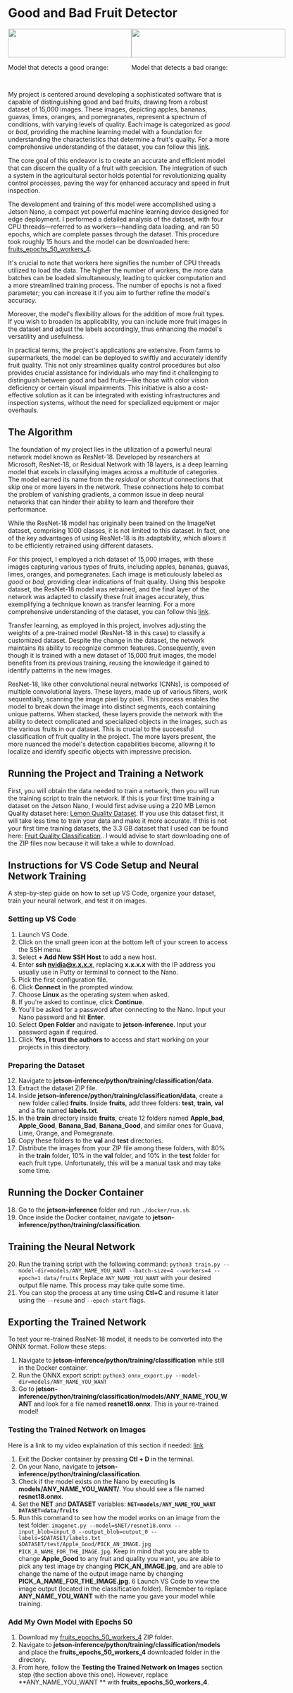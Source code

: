 # Good and Bad Fruit Detector

<div style="display: flex; justify-content: space-between; margin-bottom: 75px">
	<div>
		<img src=https://github.com/NicholasRevenco/NVIDIA-Jetson-Nano-Good-and-Bad-Fruit/assets/111706705/f19eeea4-864e-4497-bbf0-db830128e7eb" width="280" height="100%">
		<p>Model that detects a good orange:</p>
	</div>
	<div>
    		<img src="https://github.com/NicholasRevenco/NVIDIA-Jetson-Nano-Good-and-Bad-Fruit/assets/111706705/e3d0b09e-ea1a-48c7-a80e-57bdde21e5a9" width="350" height="100%">
		<p>Model that detects a bad orange:</p>
 	</div>
</div>

My project is centered around developing a sophisticated software that is capable of distinguishing good and bad fruits, drawing from a robust dataset of 15,000 images. These images, depicting apples, bananas, guavas, limes, oranges, and pomegranates, represent a spectrum of conditions, with varying levels of quality. Each image is categorized as *good* or *bad*, providing the machine learning model with a foundation for understanding the characteristics that determine a fruit's quality. For a more comprehensive understanding of the dataset, you can follow this [link](https://www.kaggle.com/datasets/ryandpark/fruit-quality-classification).

The core goal of this endeavor is to create an accurate and efficient model that can discern the quality of a fruit with precision. The integration of such a system in the agricultural sector holds potential for revolutionizing quality control processes, paving the way for enhanced accuracy and speed in fruit inspection.

The development and training of this model were accomplished using a Jetson Nano, a compact yet powerful machine learning device designed for edge deployment. I performed a detailed analysis of the dataset, with four CPU threads—referred to as workers—handling data loading, and ran 50 epochs, which are complete passes through the dataset. This procedure took roughly 15 hours and the model can be downloaded here: [fruits_epochs_50_workers_4](https://www.dropbox.com/scl/fi/7xhfk7fi310c8s003j4qh/fruits_epochs_50_workers_4.zip?rlkey=sp2636nnv1cu5qtilquee9t3m&dl=0).

It's crucial to note that workers here signifies the number of CPU threads utilized to load the data. The higher the number of workers, the more data batches can be loaded simultaneously, leading to quicker computation and a more streamlined training process. The number of epochs is not a fixed parameter; you can increase it if you aim to further refine the model's accuracy.

Moreover, the model's flexibility allows for the addition of more fruit types. If you wish to broaden its applicability, you can include more fruit images in the dataset and adjust the labels accordingly, thus enhancing the model's versatility and usefulness.

In practical terms, the project's applications are extensive. From farms to supermarkets, the model can be deployed to swiftly and accurately identify fruit quality. This not only streamlines quality control procedures but also provides crucial assistance for individuals who may find it challenging to distinguish between good and bad fruits—like those with color vision deficiency or certain visual impairments. This initiative is also a cost-effective solution as it can be integrated with existing infrastructures and inspection systems, without the need for specialized equipment or major overhauls.

## The Algorithm
The foundation of my project lies in the utilization of a powerful neural network model known as ResNet-18. Developed by researchers at Microsoft, ResNet-18, or Residual Network with 18 layers, is a deep learning model that excels in classifying images across a multitude of categories. The model earned its name from the *residual* or *shortcut* connections that skip one or more layers in the network. These connections help to combat the problem of vanishing gradients, a common issue in deep neural networks that can hinder their ability to learn and therefore their performance.

While the ResNet-18 model has originally been trained on the ImageNet dataset, comprising 1000 classes, it is not limited to this dataset. In fact, one of the key advantages of using ResNet-18 is its adaptability, which allows it to be efficiently retrained using different datasets.

For this project, I employed a rich dataset of 15,000 images, with these images capturing various types of fruits, including apples, bananas, guavas, limes, oranges, and pomegranates. Each image is meticulously labeled as *good* or *bad*, providing clear indications of fruit quality. Using this bespoke dataset, the ResNet-18 model was retrained, and the final layer of the network was adapted to classify these fruit images accurately, thus exemplifying a technique known as transfer learning. For a more comprehensive understanding of the dataset, you can follow this [link](https://www.kaggle.com/datasets/ryandpark/fruit-quality-classification).

Transfer learning, as employed in this project, involves adjusting the weights of a pre-trained model (ResNet-18 in this case) to classify a customized dataset. Despite the change in the dataset, the network maintains its ability to recognize common features. Consequently, even though it is trained with a new dataset of 15,000 fruit images, the model benefits from its previous training, reusing the knowledge it gained to identify patterns in the new images.

ResNet-18, like other convolutional neural networks (CNNs), is composed of multiple convolutional layers. These layers, made up of various filters, work sequentially, scanning the image pixel by pixel. This process enables the model to break down the image into distinct segments, each containing unique patterns. When stacked, these layers provide the network with the ability to detect complicated and specialized objects in the images, such as the various fruits in our dataset. This is crucial to the successful classification of fruit quality in the project. The more layers present, the more nuanced the model's detection capabilities become, allowing it to localize and identify specific objects with impressive precision.

## Running the Project and Training a Network
First, you will obtain the data needed to train a network, then you will run the training script to train the network. If this is your first time training a dataset on the Jetson Nano, I would first advise using a 220 MB Lemon Quality dataset here: [ Lemon Quality Dataset](https://www.kaggle.com/datasets/yusufemir/lemon-quality-dataset). If you use this dataset first, it will take less time to train your data and make it more accurate. If this is not your first time training datasets, the 3.3 GB dataset that I used can be found here: [Fruit Quality Classification](https://www.kaggle.com/datasets/ryandpark/fruit-quality-classification).. I would advise to start downloading one of the ZIP files now because it will take a while to download.

## Instructions for VS Code Setup and Neural Network Training

A step-by-step guide on how to set up VS Code, organize your dataset, train your neural network, and test it on images.

### Setting up VS Code

1. Launch VS Code.
2. Click on the small green icon at the bottom left of your screen to access the SSH menu.
3. Select **+ Add New SSH Host** to add a new host.
4. Enter **ssh nvidia@x.x.x.x**, replacing **x.x.x.x** with the IP address you usually use in Putty or terminal to connect to the Nano.
5. Pick the first configuration file.
6. Click **Connect** in the prompted window.
7. Choose **Linux** as the operating system when asked.
8. If you're asked to continue, click **Continue**.
9. You'll be asked for a password after connecting to the Nano. Input your Nano password and hit **Enter**.
10. Select **Open Folder** and navigate to **jetson-inference**. Input your password again if required.
11. Click **Yes, I trust the authors** to access and start working on your projects in this directory.

### Preparing the Dataset

12. Navigate to **jetson-inference/python/training/classification/data**.
13. Extract the dataset ZIP file.
14. Inside **jetson-inference/python/training/classification/data**, create a new folder called **fruits**. Inside **fruits**, add three folders: **test**, **train**, **val** and a file named **labels.txt**.
15. In the **train** directory inside **fruits**, create 12 folders named **Apple_bad**, **Apple_Good**, **Banana_Bad**, **Banana_Good**, and similar ones for Guava, Lime, Orange, and Pomegranate.
16. Copy these folders to the **val** and **test** directories.
17. Distribute the images from your ZIP file among these folders, with 80% in the **train** folder, 10% in the **val** folder, and 10% in the **test** folder for each fruit type. Unfortunately, this will be a manual task and may take some time.

## Running the Docker Container

18. Go to the **jetson-inference** folder and run `./docker/run.sh`.
19. Once inside the Docker container, navigate to **jetson-inference/python/training/classification**.

## Training the Neural Network

20. Run the training script with the following command: `python3 train.py --model-dir=models/ANY_NAME_YOU_WANT --batch-size=4 --workers=4 --epoch=1 data/fruits` Replace `ANY_NAME_YOU_WANT` with your desired output file name. This process may take quite some time.
21. You can stop the process at any time using **Ctl+C** and resume it later using the `--resume` and `--epoch-start` flags.

## Exporting the Trained Network

To test your re-trained ResNet-18 model, it needs to be converted into the ONNX format. Follow these steps:

1. Navigate to **jetson-inference/python/training/classification** while still in the Docker container.
2. Run the ONNX export script: `python3 onnx_export.py --model-dir=models/ANY_NAME_YOU_WANT`
3. Go to **jetson-inference/python/training/classification/models/ANY_NAME_YOU_WANT** and look for a file named **resnet18.onnx**. This is your re-trained model!

### Testing the Trained Network on Images
Here is a link to my video explaination of this section if needed: [link](https://www.youtube.com/watch?v=WBXemKaRNOs)
1. Exit the Docker container by pressing **Ctl + D** in the terminal.
2. On your Nano, navigate to **jetson-inference/python/training/classification**.
3. Check if the model exists on the Nano by executing **ls models/ANY_NAME_YOU_WANT/**. You should see a file named **resnet18.onnx**.
4. Set the **NET** and **DATASET** variables: **`NET=models/ANY_NAME_YOU_WANT DATASET=data/fruits`**
5. Run this command to see how the model works on an image from the test folder: `imagenet.py --model=$NET/resnet18.onnx --input_blob=input_0 --output_blob=output_0 --labels=$DATASET/labels.txt $DATASET/test/Apple_Good/PICK_AN_IMAGE.jpg PICK_A_NAME_FOR_THE_IMAGE.jpg`. Keep  in mind that you are able to change **Apple_Good** to any fruit and quality you want, you are able to pick any test image by changing **PICK_AN_IMAGE.jpg**, and are able to change the name of the output image name by changing **PICK_A_NAME_FOR_THE_IMAGE.jpg**.
6 Launch VS Code to view the image output (located in the classification folder). Remember to replace **ANY_NAME_YOU_WANT** with the name you gave your model while training.

### Add My Own Model with Epochs 50

1. Download my [fruits_epochs_50_workers_4](https://www.dropbox.com/scl/fi/7xhfk7fi310c8s003j4qh/fruits_epochs_50_workers_4.zip?rlkey=sp2636nnv1cu5qtilquee9t3m&dl=0) ZIP folder.
2. Navigate to **jetson-inference/python/training/classification/models** and place the **fruits_epochs_50_workers_4** downloaded folder in the directory.
3. From here, follow the **Testing the Trained Network on Images** section step (the section above this one). However, replace **ANY_NAME_YOU_WANT ** with **fruits_epochs_50_workers_4**.
